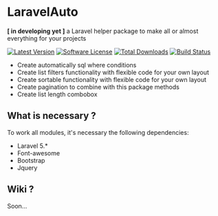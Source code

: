 # LaravelAuto
<b>[ in developing yet ]</b> a Laravel helper package to make all or almost everything for your projects

[![Latest Version](https://img.shields.io/github/release/maikealame/laravel-auto.svg?style=flat-square)](https://github.com/maikealame/laravel-auto/releases)
[![Software License](https://img.shields.io/badge/license-MIT-brightgreen.svg?style=flat-square)](LICENSE.md)
[![Total Downloads](https://img.shields.io/packagist/dt/maikealame/laravel-auto.svg?style=flat-square)](https://packagist.org/packages/maikealame/laravel-auto)
[![Build Status](https://travis-ci.org/maikealame/laravel-auto.svg?branch=master)](https://travis-ci.org/maikealame/laravel-auto)

- Create automatically sql where conditions
- Create list filters functionality with flexible code for your own layout
- Create sortable functionality with flexible code for your own layout
- Create pagination to combine with this package methods
- Create list length combobox

## What is necessary ?

To work all modules, it's necessary the following dependencies:

- Laravel 5.*
- Font-awesome
- Bootstrap
- Jquery

## Wiki ?

Soon...
